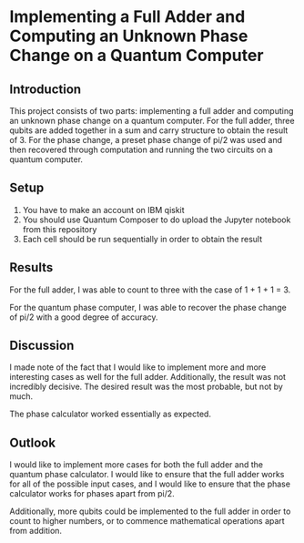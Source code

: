 # Implementing a Full Adder and Computing an Unknown Phase Change on a Quantum Computer 

## Introduction

This project consists of two parts: implementing a full adder and computing an unknown phase change on a quantum computer. For the full adder, three qubits are added together in a sum and carry structure to obtain the result of 3. For the phase change, a preset phase change of pi/2 was used and then recovered through computation and running the two circuits on a quantum computer.

## Setup

1. You have to make an account on IBM qiskit
2. You should use Quantum Composer to do upload the Jupyter notebook from this repository
3. Each cell should be run sequentially in order to obtain the result

## Results

For the full adder, I was able to count to three with the case of 1 + 1 + 1 = 3. 

For the quantum phase computer, I was able to recover the phase change of pi/2 with a good degree of accuracy. 

## Discussion

I made note of the fact that I would like to implement more and more interesting cases as well for the full adder. Additionally, the result was not incredibly decisive. The desired result was the most probable, but not by much.

The phase calculator worked essentially as expected. 


## Outlook

I would like to implement more cases for both the full adder and the quantum phase calculator. I would like to ensure that the full adder works for all of the possible input cases, and I would like to ensure that the phase calculator works for phases apart from pi/2.

Additionally, more qubits could be implemented to the full adder in order to count to higher numbers, or to commence mathematical operations apart from addition.
